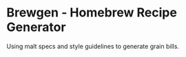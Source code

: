 # Brewgen - Homebrew Recipe Generator

Using malt specs and style guidelines to generate grain bills. 